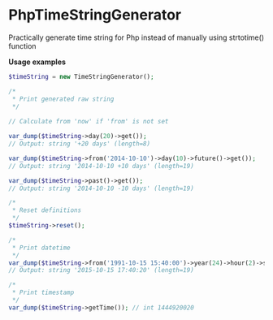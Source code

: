 # PhpTimeStringGenerator
Practically generate time string for Php instead of manually using strtotime() function

**Usage examples**

```php
$timeString = new TimeStringGenerator();

/*
 * Print generated raw string
 */
 
// Calculate from 'now' if 'from' is not set

var_dump($timeString->day(20)->get());
// Output: string '+20 days' (length=8)

var_dump($timeString->from('2014-10-10')->day(10)->future()->get());
// Output: string '2014-10-10 +10 days' (length=19)

var_dump($timeString->past()->get());
// Output: string '2014-10-10 -10 days' (length=19)

/*
 * Reset definitions
 */
$timeString->reset();

/*
 * Print datetime
 */
var_dump($timeString->from('1991-10-15 15:40:00')->year(24)->hour(2)->second(20)->future()->getDate());
// Output: string '2015-10-15 17:40:20' (length=19)

/*
 * Print timestamp
 */
var_dump($timeString->getTime()); // int 1444920020
```
